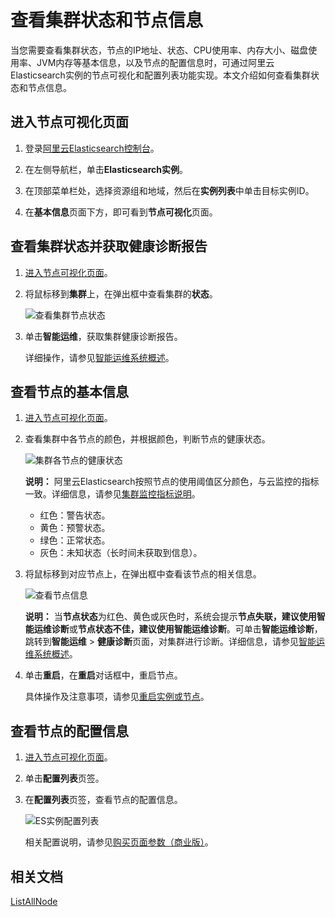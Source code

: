 # 查看集群状态和节点信息

当您需要查看集群状态，节点的IP地址、状态、CPU使用率、内存大小、磁盘使用率、JVM内存等基本信息，以及节点的配置信息时，可通过阿里云Elasticsearch实例的节点可视化和配置列表功能实现。本文介绍如何查看集群状态和节点信息。

## 进入节点可视化页面

1.  登录[阿里云Elasticsearch控制台](https://elasticsearch.console.aliyun.com/#/home)。

2.  在左侧导航栏，单击**Elasticsearch实例**。

3.  在顶部菜单栏处，选择资源组和地域，然后在**实例列表**中单击目标实例ID。

4.  在**基本信息**页面下方，即可看到**节点可视化**页面。


## 查看集群状态并获取健康诊断报告

1.  [进入节点可视化页面](#section_952_y3f_die)。

2.  将鼠标移到**集群**上，在弹出框中查看集群的**状态**。

    ![查看集群节点状态](https://static-aliyun-doc.oss-accelerate.aliyuncs.com/assets/img/zh-CN/0646359951/p88678.png)

3.  单击**智能运维**，获取集群健康诊断报告。

    详细操作，请参见[智能运维系统概述](/cn.zh-CN/ES运维/智能运维/智能运维系统概述.md)。


## 查看节点的基本信息

1.  [进入节点可视化页面](#section_952_y3f_die)。

2.  查看集群中各节点的颜色，并根据颜色，判断节点的健康状态。

    ![集群各节点的健康状态](https://static-aliyun-doc.oss-accelerate.aliyuncs.com/assets/img/zh-CN/0646359951/p57677.png)

    **说明：** 阿里云Elasticsearch按照节点的使用阈值区分颜色，与云监控的指标一致。详细信息，请参见[集群监控指标说明](/cn.zh-CN/ES实例/集群监控报警/集群监控指标说明.md)。

    -   红色：警告状态。
    -   黄色：预警状态。
    -   绿色：正常状态。
    -   灰色：未知状态（长时间未获取到信息）。
3.  将鼠标移到对应节点上，在弹出框中查看该节点的相关信息。

    ![查看节点信息](https://static-aliyun-doc.oss-accelerate.aliyuncs.com/assets/img/zh-CN/0646359951/p57679.png)

    **说明：** 当**节点状态**为红色、黄色或灰色时，系统会提示**节点失联，建议使用智能运维诊断**或**节点状态不佳，建议使用智能运维诊断**。可单击**智能运维诊断**，跳转到**智能运维** \> **健康诊断**页面，对集群进行诊断。详细信息，请参见[智能运维系统概述](/cn.zh-CN/ES运维/智能运维/智能运维系统概述.md)。

4.  单击**重启**，在**重启**对话框中，重启节点。

    具体操作及注意事项，请参见[重启实例或节点](/cn.zh-CN/ES实例/实例管理/重启实例或节点.md)。


## 查看节点的配置信息

1.  [进入节点可视化页面](#section_952_y3f_die)。

2.  单击**配置列表**页签。

3.  在**配置列表**页签，查看节点的配置信息。

    ![ES实例配置列表](https://static-aliyun-doc.oss-accelerate.aliyuncs.com/assets/img/zh-CN/4646359951/p50251.png)

    相关配置说明，请参见[购买页面参数（商业版）](/cn.zh-CN/快速入门/步骤一：创建实例/购买页面参数（商业版）.md)。


## 相关文档

[ListAllNode](/cn.zh-CN/API参考/Elasticsearch/实例管理/ListAllNode.md)

